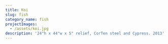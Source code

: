 ```yaml
---
title: Koi
slug: fish
category_name: fish
projectImages:
  - /assets/koi.jpg
description: '24"h x 44"w x 5" relief, CorTen steel and Cypress. 2013'
---
```


